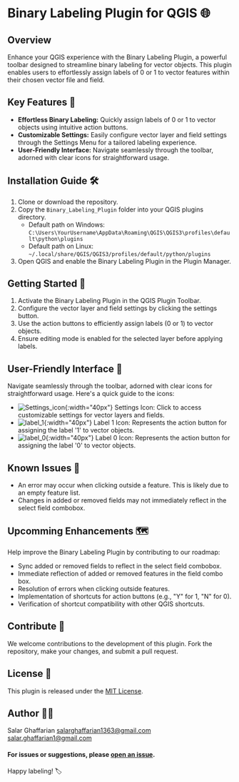 # Binary Labeling Plugin for QGIS 🌐

## Overview

Enhance your QGIS experience with the Binary Labeling Plugin, a powerful toolbar designed to streamline binary labeling for vector objects. This plugin enables users to effortlessly assign labels of 0 or 1 to vector features within their chosen vector file and field.

## Key Features 🚀

- **Effortless Binary Labeling:** Quickly assign labels of 0 or 1 to vector objects using intuitive action buttons.
- **Customizable Settings:** Easily configure vector layer and field settings through the Settings Menu for a tailored labeling experience.
- **User-Friendly Interface:** Navigate seamlessly through the toolbar, adorned with clear icons for straightforward usage.

## Installation Guide 🛠️

1. Clone or download the repository.
2. Copy the `Binary_Labeling_Plugin` folder into your QGIS plugins directory.
   - Default path on Windows: `C:\Users\YourUsername\AppData\Roaming\QGIS\QGIS3\profiles\default\python\plugins`
   - Default path on Linux: `~/.local/share/QGIS/QGIS3/profiles/default/python/plugins`
3. Open QGIS and enable the Binary Labeling Plugin in the Plugin Manager.

## Getting Started 🚀

1. Activate the Binary Labeling Plugin in the QGIS Plugin Toolbar.
2. Configure the vector layer and field settings by clicking the settings button.
3. Use the action buttons to efficiently assign labels (0 or 1) to vector objects.
4. Ensure editing mode is enabled for the selected layer before applying labels.

## User-Friendly Interface 🎨

Navigate seamlessly through the toolbar, adorned with clear icons for straightforward usage. Here's a quick guide to the icons:

- ![Settings_icon](https://github.com/salarghaffarian/Binary_Labeling_Plugin/blob/main/media/settings.png){:width="40px"} Settings Icon: Click to access customizable settings for vector layers and fields.
- ![label_1](https://github.com/salarghaffarian/Binary_Labeling_Plugin/blob/main/media/label_1.png){:width="40px"} Label 1 Icon: Represents the action button for assigning the label '1' to vector objects.
- ![label_0](https://github.com/salarghaffarian/Binary_Labeling_Plugin/blob/main/media/label_0.png){:width="40px"} Label 0 Icon: Represents the action button for assigning the label '0' to vector objects.

## Known Issues 🚧

- An error may occur when clicking outside a feature. This is likely due to an empty feature list.
- Changes in added or removed fields may not immediately reflect in the select field combobox.

## Upcomming Enhancements 🗺️

Help improve the Binary Labeling Plugin by contributing to our roadmap:

- Sync added or removed fields to reflect in the select field combobox.
- Immediate reflection of added or removed features in the field combo box.
- Resolution of errors when clicking outside features.
- Implementation of shortcuts for action buttons (e.g., "Y" for 1, "N" for 0).
- Verification of shortcut compatibility with other QGIS shortcuts.

## Contribute 🤝

We welcome contributions to the development of this plugin. Fork the repository, make your changes, and submit a pull request.

## License 📄

This plugin is released under the [MIT License](LICENSE).

## Author 👨‍💻

Salar Ghaffarian
salarghaffarian1363@gmail.com
salar.ghaffarian1@gmail.com

#### For issues or suggestions, please [open an issue](https://github.com/yourusername/Binary_Labeling_Plugin/issues).

Happy labeling! 🏷️

